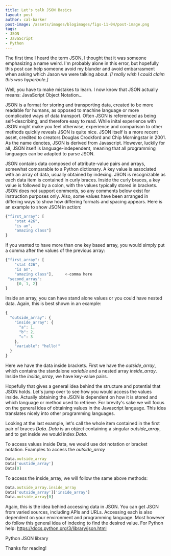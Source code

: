 ```yaml
---
title: Let's talk JSON Basics
layout: post
author: cal-barker
post-image: /assets/images/blogimages/figs-11-04/post-image.png
tags:
- JSON
- JavaScript
- Python
---
```


The first time I heard the term JSON, I thought that it was someone emphasizing a name weird. I'm probably alone in this error, but hopefully this post can help someone avoid my blunder and avoid embarrasment when asking which Jason we were talking about. *[I really wish I could claim this was hyperbole.]*

Well, you have to make mistakes to learn. I now know that JSON actually means: JavaScript Object Notation...

JSON is a format for storing and transporting data, created to
be more readable for humans, as opposed to machine language or more complicated ways of data transport. Often JSON is referenced as being self-describing, and therefore easy to read. While inital experience with JSON might make you feel otherwise, experience and comparison to other methods quickly reveals JSON is quite nice. JSON itself is a more recent asset, credited to creators Douglas Crockford and Chip Morningstar in 2001. As the name denotes, JSON is derived from Javascript. However, luckily for all, JSON itself is language-independent, meaning that all programming languages can be adapted to parse JSON.

JSON contains data composed of attribute-value pairs and arrays,
somewhat comparable to a Python dictionary. A key value is associated with an array of data, usually obtained by indexing.
JSON is recognizable as each data item is contained in curly braces. Inside the curly braces, a key value is followed by a colon,
with the values typically stored in brackets. JSON does not support comments, so any comments below exist for instruction purposes only. Also, some values have been arranged in differing ways to show how differing formats and spacing appears.
Here is an example to show JSON in action:
```javascript
{"first_array": [
	"stat 426",
	"is an",
	"amazing class"]
}
```
If you wanted to have more than one key based array, you would simply put a comma after the values of the previous array:
```javascript
{"first_array": [
	"stat 426",
	"is an",
	"amazing class"],     <-comma here
 "second_array":
	 [0, 1, 2]
}

```
Inside an array, you can have stand alone values or you could have nested data. Again, this is best shown in an example:
```javascript
{
  "outside_array": {
    "inside_array": {
      "a": 1,
      "b": 2,
      "c": 3
    },
    "variable": "hello!"
  }
}
```
Here we have the data inside brackets. First we have the *outside_array*, which contains the standalone *variable* and a nested array *inside_array*.
Inside the *inside_array*, we have key-value pairs.


Hopefully that gives a general idea behind the structure and potential that JSON holds. Let's jump over to see how you would access the values inside. Actually obtaining the JSON is dependent on how it is stored and which language or method used to retrieve. For brevity's sake we will focus on the general idea of obtaining values in the Javascript language. This idea translates nicely into other programming languages.

Looking at the last example, let's call the whole item contained in the first pair of braces *Data*.
*Data* is an object containing a singular *outside_array*, and to get inside we would index *Data*.

To access values inside Data, we would use dot notation or bracket notation.
Examples to access the *outside_array*

```javascript
Data.outside_array
Data['oustide_array']
Data[0]
```

To access the inside_array, we will follow the same above methods:

```javascript
Data.outside_array.inside_array
Data['outside_array']['inside_array']
Data.outside_array[0]
```


Again, this is the idea behind accessing data in JSON. You can get JSON from varied sources, including APIs and URLs. Accessing each is also dependent on your environment and programming language. Most however do follow this general idea of indexing to find the desired value.
For Python help: https://docs.python.org/3/library/json.html

Python JSON library



Thanks for reading!
